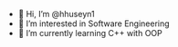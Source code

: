 - 👋 Hi, I’m @hhuseyn1
- 👀 I’m interested in Software Engineering
- 🌱 I’m currently learning C++ with OOP
